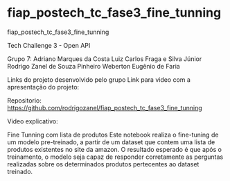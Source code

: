 # fiap_postech_tc_fase3_fine_tunning
fiap_postech_tc_fase3_fine_tunning

Tech Challenge 3 - Open API

Grupo 7:
Adriano Marques da Costa
Luiz Carlos Fraga e Silva Júnior
Rodrigo Zanel de Souza Pinheiro
Weberton Eugênio de Faria

Links do projeto desenvolvido pelo grupo
Link para video com a apresentação do projeto:

Repositorio: https://github.com/rodrigozanel/fiap_postech_tc_fase3_fine_tunning

Video explicativo: <TDB>

Fine Tunning com lista de produtos
Este notebook realiza o fine-tuning de um modelo pre-treinado, a partir de um dataset que contem uma lista de produtos existentes no site da amazon. O resultado esperado é que após o treinamento, o modelo seja capaz de responder corretamente as perguntas realizadas sobre os determinados produtos pertecentes ao dataset treinado.


